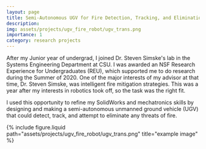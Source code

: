 ```yaml
---
layout: page
title: Semi-Autonomous UGV for Fire Detection, Tracking, and Elimination
description:
img: assets/projects/ugv_fire_robot/ugv_trans.png
importance: 1
category: research projects
---
```


After my Junior year of undergrad, I joined Dr. Steven Simske's lab in the Systems Engineering Department at CSU. I was awarded an NSF Research Experience for Undergraduates (REU), which supported me to do research during the Summer of 2020. One of the major interests of my advisor at that time, Dr. Steven Simske, was intelligent fire mitigation strategies. This was a year after my interests in robotics took off, so the task was the right fit. 

I used this opportunity to refine my SolidWorks and mechatronics skills by designing and making a semi-autonomous unmanned ground vehicle (UGV) that could detect, track, and attempt to eliminate any threats of fire. 

<div class="col-sm mt-3 mt-md-0">
    {% include figure.liquid path="assets/projects/ugv_fire_robot/ugv_trans.png" title="example image" %}
</div>